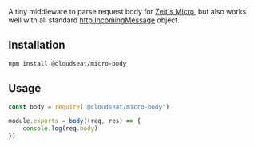 A tiny middleware to parse request body for [Zeit's Micro](https://github.com/zeit/micro), but also works well with all standard [http.IncomingMessage](https://nodejs.org/api/http.html#http_class_http_incomingmessage) object.

## Installation

```bash
npm install @cloudseat/micro-body
```

## Usage

```js
const body = require('@cloudseat/micro-body')

module.exports = body((req, res) => {
    console.log(req.body)
})
```
